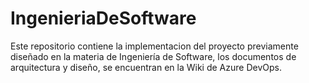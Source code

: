 # IngenieriaDeSoftware
Este repositorio contiene la implementacion del proyecto previamente diseñado en la materia de Ingeniería de Software, los documentos de arquitectura y diseño, se encuentran en la Wiki de Azure DevOps. 
